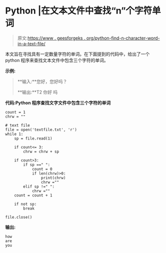 # Python |在文本文件中查找“n”个字符单词

> 原文:[https://www . geesforgeks . org/python-find-n-character-word-in-a-text-file/](https://www.geeksforgeeks.org/python-finding-n-character-words-in-a-text-file/)

本文旨在寻找具有一定数量字符的单词。在下面提到的代码中，给出了一个 python 程序来查找文本文件中包含三个字符的单词。

**示例:**

> **输入:**您好，您好吗？
> 
> **输出:**T2
> 你好
> 吗

**代码:Python 程序查找文字文件中包含三个字符的单词**

```
count = 1
chrw = ""

# text file
file = open('textfile.txt', 'r')
while 1:
    sp = file.read(1)

    if count<= 3:
        chrw = chrw + sp

    if count>3:
        if sp ==" ":
            count = 0
            if len(chrw)>0:
                print(chrw)
                chrw =""
        elif sp !=" ":
            chrw =""
    count = count + 1

    if not sp:
        break

file.close() 
```

**输出:**

```
how 
are 
you 
```